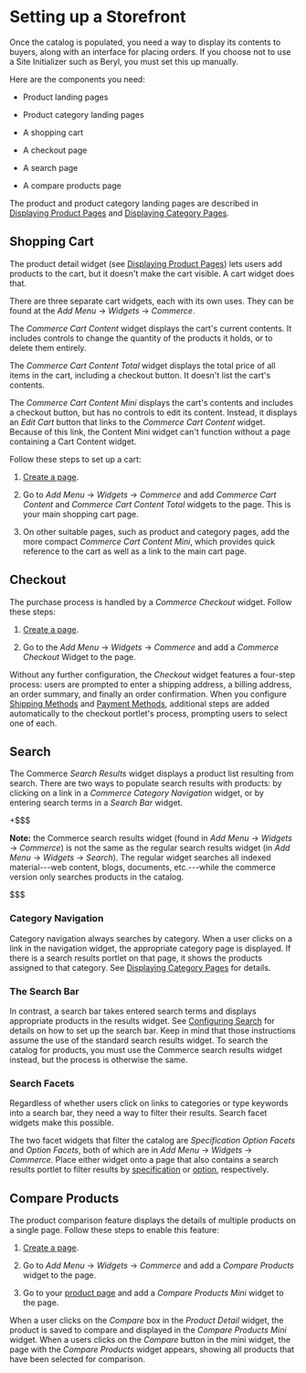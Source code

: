 # Setting up a Storefront [](id=setting-up-a-storefront)

Once the catalog is populated, you need a way to display its contents to buyers,
along with an interface for placing orders. If you choose not to use a Site
Initializer such as Beryl, you must set this up manually. 

Here are the components you need:

- Product landing pages

- Product category landing pages

- A shopping cart

- A checkout page

- A search page

- A compare products page

The product and product category landing pages are described in 
[Displaying Product Pages](/web/liferay-emporio/documentation/-/knowledge_base/1-0/displaying-product-pages)
and [Displaying Category
Pages](/web/liferay-emporio/documentation/-/knowledge_base/1-0/displaying-category-pages).

## Shopping Cart [](id=shopping-cart)

The product detail widget (see 
[Displaying Product Pages](/web/liferay-emporio/documentation/-/knowledge_base/1-0/displaying-product-pages))
lets users add products to the cart, but it doesn't make the cart visible.
A cart widget does that. 

There are three separate cart widgets, each with its own uses. They can be found
at the *Add Menu* &rarr; *Widgets* &rarr; *Commerce*.

The *Commerce Cart Content* widget displays the cart's current contents. It
includes controls to change the quantity of the products it holds, or to delete
them entirely.

The *Commerce Cart Content Total* widget displays the total price of all items
in the cart, including a checkout button. It doesn't list the cart's contents.

The *Commerce Cart Content Mini* displays the cart's contents and includes
a checkout button, but has no controls to edit its content. Instead, it displays
an *Edit Cart* button that links to the *Commerce Cart Content* widget. Because
of this link, the Content Mini widget can't function without a page containing
a Cart Content widget.

Follow these steps to set up a cart:

1.  [Create a page](/discover/portal/-/knowledge_base/7-1/creating-pages).

2.  Go to *Add Menu* &rarr; *Widgets* &rarr; *Commerce* and add *Commerce
    Cart Content* and *Commerce Cart Content Total* widgets to the page. This
    is your main shopping cart page.

3.  On other suitable pages, such as product and category pages, add the more
    compact *Commerce Cart Content Mini*, which provides quick reference to the
    cart as well as a link to the main cart page.

## Checkout [](id=checkout)

The purchase process is handled by a *Commerce Checkout* widget. Follow
these steps:

1.  [Create a page](/discover/portal/-/knowledge_base/7-1/creating-pages).

2.  Go to the *Add Menu* &rarr; *Widgets* &rarr; *Commerce* and add a *Commerce
    Checkout* Widget to the page.

Without any further configuration, the *Checkout* widget features a four-step
process: users are prompted to enter a shipping address, a billing
address, an order summary, and finally an order confirmation. When you
configure 
[Shipping Methods](/web/liferay-emporio/documentation/-/knowledge_base/1-0/shipping-methods)
and 
[Payment Methods](/web/liferay-emporio/documentation/-/knowledge_base/1-0/payment-methods),
additional steps are added automatically to the checkout portlet's process,
prompting users to select one of each.

## Search [](id=search)

The Commerce *Search Results* widget displays a product list resulting from
search. There are two ways to populate search results with products: by clicking
on a link in a *Commerce Category Navigation* widget, or by entering search
terms in a *Search Bar* widget.

+$$$

**Note:** the Commerce search results widget (found in *Add Menu* &rarr;
*Widgets* &rarr; *Commerce*) is not the same as the regular search results
widget (in *Add Menu* &rarr; *Widgets* &rarr; *Search*). The regular widget
searches all indexed material---web content, blogs, documents, etc.---while the
commerce version only searches products in the catalog.

$$$

### Category Navigation [](id=category-navigation)

Category navigation always searches by category. When a user clicks on
a link in the navigation widget, the appropriate category page is displayed. If
there is a search results portlet on that page, it shows the products assigned
to that category. See 
[Displaying Category Pages](/web/liferay-emporio/documentation/-/knowledge_base/1-0/displaying-category-pages)
for details.

### The Search Bar [](id=the-search-bar)

In contrast, a search bar takes entered search terms and displays appropriate
products in the results widget. See 
[Configuring Search](/discover/portal/-/knowledge_base/7-1/configuring-search-pages) for
details on how to set up the search bar. Keep in mind that those instructions
assume the use of the standard search results widget. To search the catalog for
products, you must use the Commerce search results widget instead, but the
process is otherwise the same.

### Search Facets [](id=search-facets)

Regardless of whether users click on links to categories or type keywords into
a search bar, they need a way to filter their results. Search facet widgets
make this possible.

The two facet widgets that filter the catalog are *Specification Option Facets*
and *Option Facets*, both of which are in *Add Menu* &rarr; *Widgets* &rarr;
*Commerce*. Place either widget onto a page that also contains a search results
portlet to filter results by
[specification](/web/liferay-emporio/documentations/-/knowledge_base/7-1/specifications)
or [option](/web/liferay-emporio/documentation/-/knowledge_base/7-1/options),
respectively.

## Compare Products [](id=compare-products)

The product comparison feature displays the details of multiple products on
a single page. Follow these steps to enable this feature:

1.  [Create a page](/discover/portal/-/knowledge_base/7-1/creating-pages).

2.  Go to *Add Menu* &rarr; *Widgets* &rarr; *Commerce* and add a *Compare
    Products* widget to the page.

3.  Go to your 
    [product page](/web/liferay-emporio/documentation/-/knowledge_base/1-0/displaying-product-pages) 
    and add a *Compare Products Mini* widget to the page.

When a user clicks on the *Compare* box in the *Product Detail* widget, the
product is saved to compare and displayed in the *Compare Products Mini* widget.
When a users clicks on the *Compare* button in the mini widget, the page with
the *Compare Products* widget appears, showing all products that have been
selected for comparison.
